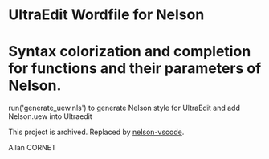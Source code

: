 # UltraEdit Wordfile for Nelson

# Syntax colorization and completion for functions and their parameters of Nelson.

run('generate_uew.nls') to generate Nelson style for UltraEdit
and add Nelson.uew into Ultraedit

This project is archived.
Replaced by [nelson-vscode](https://github.com/Nelson-numerical-software/nelson-vscode).


Allan CORNET
